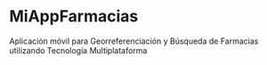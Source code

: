 # MiAppFarmacias
Aplicación móvil para Georreferenciación  y Búsqueda de Farmacias utilizando Tecnología Multiplataforma
